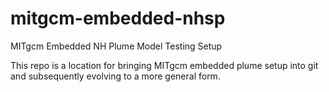 # mitgcm-embedded-nhsp
MITgcm Embedded NH Plume Model Testing Setup

This repo is a location for bringing MITgcm embedded plume setup into git and subsequently evolving to a more general form.
